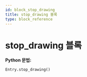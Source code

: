 ```yaml
---
id: block_stop_drawing
title: stop_drawing 블록
type: block_reference
---
```


# stop_drawing 블록

**Python 문법:**
```python
Entry.stop_drawing()
```

